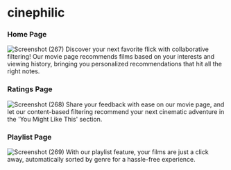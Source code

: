 # cinephilic

### Home Page
![Screenshot (267)](https://user-images.githubusercontent.com/85440501/230754437-b91ba032-5168-4381-b624-1f8b1181b8a8.png)
Discover your next favorite flick with collaborative filtering! Our movie page recommends films based on your interests and viewing history, bringing you personalized recommendations that hit all the right notes.


### Ratings Page
![Screenshot (268)](https://user-images.githubusercontent.com/85440501/230754478-b5c04bf3-23e7-4070-ad80-7b87a18243ab.png)
Share your feedback with ease on our movie page, and let our content-based filtering recommend your next cinematic adventure in the 'You Might Like This' section.

### Playlist Page
![Screenshot (269)](https://user-images.githubusercontent.com/85440501/230754586-da49a630-79bd-4c73-979b-34cade711593.png)
With our playlist feature, your films are just a click away, automatically sorted by genre for a hassle-free experience.



